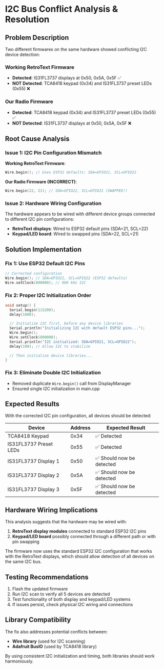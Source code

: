 # I2C Bus Conflict Analysis & Resolution

## Problem Description

Two different firmwares on the same hardware showed conflicting I2C device detection:

### Working RetroText Firmware
- **Detected**: IS31FL3737 displays at 0x50, 0x5A, 0x5F ✅
- **NOT Detected**: TCA8418 keypad (0x34) and IS31FL3737 preset LEDs (0x55) ❌

### Our Radio Firmware  
- **Detected**: TCA8418 keypad (0x34) and IS31FL3737 preset LEDs (0x55) ✅
- **NOT Detected**: IS31FL3737 displays at 0x50, 0x5A, 0x5F ❌

## Root Cause Analysis

### Issue 1: I2C Pin Configuration Mismatch

**Working RetroText Firmware**:
```cpp
Wire.begin(); // Uses ESP32 defaults: SDA=GPIO21, SCL=GPIO22
```

**Our Radio Firmware (INCORRECT)**:
```cpp
Wire.begin(22, 21); // SDA=GPIO22, SCL=GPIO21 (SWAPPED!)
```

### Issue 2: Hardware Wiring Configuration

The hardware appears to be wired with different device groups connected to different I2C pin configurations:

- **RetroText displays**: Wired to ESP32 default pins (SDA=21, SCL=22)
- **Keypad/LED board**: Wired to swapped pins (SDA=22, SCL=21)

## Solution Implementation

### Fix 1: Use ESP32 Default I2C Pins
```cpp
// Corrected configuration
Wire.begin(); // SDA=GPIO21, SCL=GPIO22 (ESP32 defaults)
Wire.setClock(800000); // 800 kHz I2C
```

### Fix 2: Proper I2C Initialization Order
```cpp
void setup() {
  Serial.begin(115200);
  delay(1000);
  
  // Initialize I2C first, before any device libraries
  Serial.println("Initializing I2C with default ESP32 pins...");
  Wire.begin(); 
  Wire.setClock(800000);
  Serial.println("I2C initialized: SDA=GPIO21, SCL=GPIO22");
  delay(100); // Allow I2C to stabilize
  
  // Then initialize device libraries...
}
```

### Fix 3: Eliminate Double I2C Initialization
- Removed duplicate `Wire.begin()` call from DisplayManager
- Ensured single I2C initialization in main.cpp

## Expected Results

With the corrected I2C pin configuration, all devices should be detected:

| Device | Address | Expected Result |
|--------|---------|-----------------|
| TCA8418 Keypad | 0x34 | ✅ Detected |
| IS31FL3737 Preset LEDs | 0x55 | ✅ Detected |
| IS31FL3737 Display 1 | 0x50 | ✅ Should now be detected |
| IS31FL3737 Display 2 | 0x5A | ✅ Should now be detected |
| IS31FL3737 Display 3 | 0x5F | ✅ Should now be detected |

## Hardware Wiring Implications

This analysis suggests that the hardware may be wired with:

1. **RetroText display modules** connected to standard ESP32 I2C pins
2. **Keypad/LED board** possibly connected through a different path or with pin swapping

The firmware now uses the standard ESP32 I2C configuration that works with the RetroText displays, which should allow detection of all devices on the same I2C bus.

## Testing Recommendations

1. Flash the updated firmware
2. Run I2C scan to verify all 5 devices are detected
3. Test functionality of both display and keypad/LED systems
4. If issues persist, check physical I2C wiring and connections

## Library Compatibility

The fix also addresses potential conflicts between:
- **Wire library** (used for I2C scanning)
- **Adafruit BusIO** (used by TCA8418 library)

By using consistent I2C initialization and timing, both libraries should work harmoniously.
